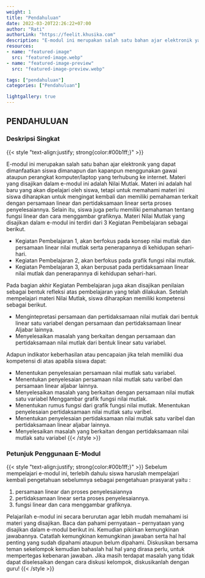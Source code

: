 ```yaml
---
weight: 1
title: "Pendahuluan"
date: 2022-03-20T22:26:22+07:00
author: "Rati"
authorLink: "https://feelit.khusika.com"
description: "E-modul ini merupakan salah satu bahan ajar elektronik yang dapat dimanfaatkan siswa dimanapun dan kapanpun menggunakan gawai ataupun perangkat komputer/laptop yang terhubung ke internet."
resources:
- name: "featured-image"
  src: "featured-image.webp"
- name: "featured-image-preview"
  src: "featured-image-preview.webp"

tags: ["pendahuluan"]
categories: ["Pendahuluan"]

lightgallery: true
---
```


## PENDAHULUAN
### Deskripsi Singkat
{{< style "text-align:justify; strong{color:#00b1ff;}" >}}
<!--This is a **right-aligned** paragraph.
-->
E-modul ini merupakan salah satu bahan ajar elektronik yang dapat dimanfaatkan siswa dimanapun dan kapanpun menggunakan gawai ataupun perangkat komputer/laptop yang terhubung ke internet. Materi yang disajikan dalam e-modul ini adalah Nilai Mutlak. Materi ini adalah hal baru yang akan dipelajari oleh siswa, tetapi untuk memahami materi ini siswa diharapkan untuk mengingat kembali dan memiliki pemahaman terkait dengan persamaan linear dan pertidaksamaan linear serta proses penyelesaiannya. Selain itu, siswa juga perlu memiliki pemahaman tentang fungsi linear dan cara menggambar grafiknya. Materi Nilai Mutlak yang disajikan dalam e-modul ini terdiri dari 3 Kegiatan Pembelajaran sebagai berikut.

* Kegiatan Pembelajaran 1, akan berfokus pada konsep nilai mutlak dan persamaan linear nilai mutlak serta penerapannya di kehidupan sehari-hari.
* Kegiatan Pembelajaran 2, akan berfokus pada grafik fungsi nilai mutlak.
* Kegiatan Pembelajaran 3, akan berpusat pada pertidaksamaan linear nilai mutlak dan penerapannya di kehidupan sehari-hari.

Pada bagian akhir Kegiatan Pembelajaran juga akan disajikan penilaian sebagai bentuk refleksi atas pembelajaran yang telah dilakukan.
Setelah mempelajari materi Nilai Mutlak, siswa diharapkan memiliki kompetensi sebagai berikut.
* Mengintepretasi persamaan dan pertidaksamaan nilai mutlak dari bentuk linear satu variabel dengan persamaan dan pertidaksamaan linear Aljabar lainnya.
* Menyelesaikan masalah yang berkaitan dengan persamaan dan pertidaksamaan nilai mutlak dari bentuk linear satu variabel.

Adapun indikator keberhasilan atau pencapaian jika telah memiliki dua kompetensi di atas apabila siswa dapat:
* Menentukan penyelesaian persamaan nilai mutlak satu variabel.
* Menentukan penyelesaian persamaan nilai mutlak satu varibel dan persamaan linear aljabar lainnya.
* Menyelesaikan masalah yang berkaitan dengan persamaan nilai mutlak satu variabel Menggambar grafik fungsi nilai mutlak.
* Menentukan rumus fungsi dari grafik fungsi nilai mutlak. Menentukan penyelesaian pertidaksamaan nilai mutlak satu varibel.
* Menentukan penyelesaian pertidaksamaan nilai mutlak satu varibel dan pertidaksamaan linear aljabar lainnya.
* Menyelesaikan masalah yang berkaitan dengan pertidaksamaan nilai mutlak satu variabel
{{< /style >}}


### Petunjuk Penggunaan E-Modul
{{< style "text-align:justify; strong{color:#00b1ff;}" >}}
Sebelum mempelajari e-modul ini, terlebih dahulu siswa haruslah mempelajari kembali pengetahuan sebelumnya sebagai pengetahuan prasyarat yaitu :
1. persamaan linear dan proses penyelesaiannya
1. pertidaksamaan linear serta proses penyelesaiannya.
1. fungsi linear dan cara menggambar grafiknya.

Pelajarilah e-modul ini secara berurutan agar lebih mudah memahami isi materi yang disajikan.
Baca dan pahami pernyataan – pernyataan yang disajikan dalam e-modul berikut ini. Kemudian pikirkan kemungkinan jawabannya.
Catatlah kemungkinan kemungkinan jawaban serta hal hal penting yang sudah dipahami ataupun belum dipahami.
Diskusikan bersama teman sekelompok kemudian bahaslah hal hal yang dirasa perlu, untuk mempertegas kebenaran jawaban. Jika masih terdapat masalah yang tidak dapat diselesaikan dengan cara diskusi kelompok, diskusikanlah dengan guru!
{{< /style >}}
